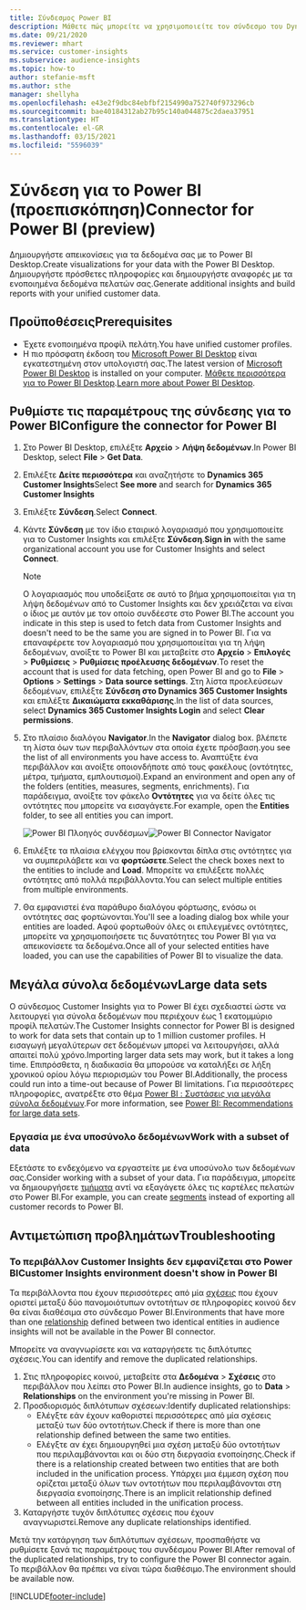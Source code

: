 ```yaml
---
title: Σύνδεσμος Power BI
description: Μάθετε πώς μπορείτε να χρησιμοποιείτε τον σύνδεσμο του Dynamics 365 Customer Insights στο Power BI.
ms.date: 09/21/2020
ms.reviewer: mhart
ms.service: customer-insights
ms.subservice: audience-insights
ms.topic: how-to
author: stefanie-msft
ms.author: sthe
manager: shellyha
ms.openlocfilehash: e43e2f9dbc84ebfbf2154990a752740f973296cb
ms.sourcegitcommit: bae40184312ab27b95c140a044875c2daea37951
ms.translationtype: HT
ms.contentlocale: el-GR
ms.lasthandoff: 03/15/2021
ms.locfileid: "5596039"
---
```

# <a name="connector-for-power-bi-preview"></a><span data-ttu-id="e8830-103">Σύνδεση για το Power BI (προεπισκόπηση)</span><span class="sxs-lookup"><span data-stu-id="e8830-103">Connector for Power BI (preview)</span></span>

<span data-ttu-id="e8830-104">Δημιουργήστε απεικονίσεις για τα δεδομένα σας με το Power BI Desktop.</span><span class="sxs-lookup"><span data-stu-id="e8830-104">Create visualizations for your data with the Power BI Desktop.</span></span> <span data-ttu-id="e8830-105">Δημιουργήστε πρόσθετες πληροφορίες και δημιουργήστε αναφορές με τα ενοποιημένα δεδομένα πελατών σας.</span><span class="sxs-lookup"><span data-stu-id="e8830-105">Generate additional insights and build reports with your unified customer data.</span></span>

## <a name="prerequisites"></a><span data-ttu-id="e8830-106">Προϋποθέσεις</span><span class="sxs-lookup"><span data-stu-id="e8830-106">Prerequisites</span></span>

- <span data-ttu-id="e8830-107">Έχετε ενοποιημένα προφίλ πελάτη.</span><span class="sxs-lookup"><span data-stu-id="e8830-107">You have unified customer profiles.</span></span>
- <span data-ttu-id="e8830-108">Η πιο πρόσφατη έκδοση του [Microsoft Power BI Desktop](https://powerbi.microsoft.com/desktop/) είναι εγκατεστημένη στον υπολογιστή σας.</span><span class="sxs-lookup"><span data-stu-id="e8830-108">The latest version of [Microsoft Power BI Desktop](https://powerbi.microsoft.com/desktop/) is installed on your computer.</span></span> <span data-ttu-id="e8830-109">[Μάθετε περισσότερα για το Power BI Desktop](/power-bi/desktop-what-is-desktop).</span><span class="sxs-lookup"><span data-stu-id="e8830-109">[Learn more about Power BI Desktop](/power-bi/desktop-what-is-desktop).</span></span>

## <a name="configure-the-connector-for-power-bi"></a><span data-ttu-id="e8830-110">Ρυθμίστε τις παραμέτρους της σύνδεσης για το Power BI</span><span class="sxs-lookup"><span data-stu-id="e8830-110">Configure the connector for Power BI</span></span>

1. <span data-ttu-id="e8830-111">Στο Power BI Desktop, επιλέξτε **Αρχείο** > **Λήψη δεδομένων**.</span><span class="sxs-lookup"><span data-stu-id="e8830-111">In Power BI Desktop, select **File** > **Get Data**.</span></span>

1. <span data-ttu-id="e8830-112">Επιλέξτε **Δείτε περισσότερα** και αναζητήστε το **Dynamics 365 Customer Insights**</span><span class="sxs-lookup"><span data-stu-id="e8830-112">Select **See more** and search for **Dynamics 365 Customer Insights**</span></span>

1. <span data-ttu-id="e8830-113">Επιλέξτε **Σύνδεση**.</span><span class="sxs-lookup"><span data-stu-id="e8830-113">Select **Connect**.</span></span>

1. <span data-ttu-id="e8830-114">Κάντε **Σύνδεση** με τον ίδιο εταιρικό λογαριασμό που χρησιμοποιείτε για το Customer Insights και επιλέξτε **Σύνδεση**.</span><span class="sxs-lookup"><span data-stu-id="e8830-114">**Sign in** with the same organizational account you use for Customer Insights and select **Connect**.</span></span>
   > [!NOTE]
   > <span data-ttu-id="e8830-115">Ο λογαριασμός που υποδείξατε σε αυτό το βήμα χρησιμοποιείται για τη λήψη δεδομένων από το Customer Insights και δεν χρειάζεται να είναι ο ίδιος με αυτόν με τον οποίο συνδέεστε στο Power BI.</span><span class="sxs-lookup"><span data-stu-id="e8830-115">The account you indicate in this step is used to fetch data from Customer Insights and doesn't need to be the same you are signed in to Power BI.</span></span> <span data-ttu-id="e8830-116">Για να επαναφέρετε τον λογαριασμό που χρησιμοποιείται για τη λήψη δεδομένων, ανοίξτε το Power BI και μεταβείτε στο **Αρχείο** > **Επιλογές** > **Ρυθμίσεις** > **Ρυθμίσεις προέλευσης δεδομένων**.</span><span class="sxs-lookup"><span data-stu-id="e8830-116">To reset the account that is used for data fetching, open Power BI and go to **File** > **Options** > **Settings** > **Data source settings**.</span></span> <span data-ttu-id="e8830-117">Στη λίστα προελεύσεων δεδομένων, επιλέξτε **Σύνδεση στο Dynamics 365 Customer Insights** και επιλέξτε **Δικαιώματα εκκαθάρισης**.</span><span class="sxs-lookup"><span data-stu-id="e8830-117">In the list of data sources, select **Dynamics 365 Customer Insights Login** and select **Clear permissions**.</span></span>  

1. <span data-ttu-id="e8830-118">Στο πλαίσιο διαλόγου **Navigator**.</span><span class="sxs-lookup"><span data-stu-id="e8830-118">In the **Navigator** dialog box.</span></span> <span data-ttu-id="e8830-119">βλέπετε τη λίστα όων των περιβαλλόντων στα οποία έχετε πρόσβαση.</span><span class="sxs-lookup"><span data-stu-id="e8830-119">you see the list of all environments you have access to.</span></span> <span data-ttu-id="e8830-120">Αναπτύξτε ένα περιβάλλον και ανοίξτε οποιονδήποτε από τους φακέλους (οντότητες, μέτρα, τμήματα, εμπλουτισμοί).</span><span class="sxs-lookup"><span data-stu-id="e8830-120">Expand an environment and open any of the folders (entities, measures, segments, enrichments).</span></span> <span data-ttu-id="e8830-121">Για παράδειγμα, ανοίξτε τον φάκελο **Οντότητες** για να δείτε όλες τις οντότητες που μπορείτε να εισαγάγετε.</span><span class="sxs-lookup"><span data-stu-id="e8830-121">For example, open the **Entities** folder, to see all entities you can import.</span></span>

   <span data-ttu-id="e8830-122">![Power BI Πλοηγός συνδέσμων](media/power-bi-navigator.png "Πλοηγός συνδέσμων Power BI")</span><span class="sxs-lookup"><span data-stu-id="e8830-122">![Power BI Connector Navigator](media/power-bi-navigator.png "Power BI Connector Navigator")</span></span>

1. <span data-ttu-id="e8830-123">Επιλέξτε τα πλαίσια ελέγχου που βρίσκονται δίπλα στις οντότητες για να συμπεριλάβετε και να **φορτώσετε**.</span><span class="sxs-lookup"><span data-stu-id="e8830-123">Select the check boxes next to the entities to include and **Load**.</span></span> <span data-ttu-id="e8830-124">Μπορείτε να επιλέξετε πολλές οντότητες από πολλά περιβάλλοντα.</span><span class="sxs-lookup"><span data-stu-id="e8830-124">You can select multiple entities from multiple environments.</span></span>

1. <span data-ttu-id="e8830-125">Θα εμφανιστεί ένα παράθυρο διαλόγου φόρτωσης, ενόσω οι οντότητες σας φορτώνονται.</span><span class="sxs-lookup"><span data-stu-id="e8830-125">You'll see a loading dialog box while your entities are loaded.</span></span> <span data-ttu-id="e8830-126">Αφού φορτωθούν όλες οι επιλεγμένες οντότητες, μπορείτε να χρησιμοποιήσετε τις δυνατότητες του Power BI για να απεικονίσετε τα δεδομένα.</span><span class="sxs-lookup"><span data-stu-id="e8830-126">Once all of your selected entities have loaded, you can use the capabilities of Power BI to visualize the data.</span></span>

## <a name="large-data-sets"></a><span data-ttu-id="e8830-127">Μεγάλα σύνολα δεδομένων</span><span class="sxs-lookup"><span data-stu-id="e8830-127">Large data sets</span></span>

<span data-ttu-id="e8830-128">Ο σύνδεσμος Customer Insights για το Power BI έχει σχεδιαστεί ώστε να λειτουργεί για σύνολα δεδομένων που περιέχουν έως 1 εκατομμύριο προφίλ πελατών.</span><span class="sxs-lookup"><span data-stu-id="e8830-128">The Customer Insights connector for Power BI is designed to work for data sets that contain up to 1 million customer profiles.</span></span> <span data-ttu-id="e8830-129">Η εισαγωγή μεγαλύτερων σετ δεδομένων μπορεί να λειτουργήσει, αλλά απαιτεί πολύ χρόνο.</span><span class="sxs-lookup"><span data-stu-id="e8830-129">Importing larger data sets may work, but it takes a long time.</span></span> <span data-ttu-id="e8830-130">Επιπρόσθετα, η διαδικασία θα μπορούσε να καταλήξει σε λήξη χρονικού ορίου λόγω περιορισμών του Power BI.</span><span class="sxs-lookup"><span data-stu-id="e8830-130">Additionally, the process could run into a time-out because of Power BI limitations.</span></span> <span data-ttu-id="e8830-131">Για περισσότερες πληροφορίες, ανατρέξτε στο θέμα [Power BI : Συστάσεις για μεγάλα σύνολα δεδομένων](/power-bi/admin/service-premium-what-is#large-datasets).</span><span class="sxs-lookup"><span data-stu-id="e8830-131">For more information, see [Power BI: Recommendations for large data sets](/power-bi/admin/service-premium-what-is#large-datasets).</span></span> 

### <a name="work-with-a-subset-of-data"></a><span data-ttu-id="e8830-132">Εργασία με ένα υποσύνολο δεδομένων</span><span class="sxs-lookup"><span data-stu-id="e8830-132">Work with a subset of data</span></span>

<span data-ttu-id="e8830-133">Εξετάστε το ενδεχόμενο να εργαστείτε με ένα υποσύνολο των δεδομένων σας.</span><span class="sxs-lookup"><span data-stu-id="e8830-133">Consider working with a subset of your data.</span></span> <span data-ttu-id="e8830-134">Για παράδειγμα, μπορείτε να δημιουργήσετε [τμήματα](segments.md) αντί να εξαγάγετε όλες τις καρτέλες πελατών στο Power BI.</span><span class="sxs-lookup"><span data-stu-id="e8830-134">For example, you can create [segments](segments.md) instead of exporting all customer records to Power BI.</span></span>

## <a name="troubleshooting"></a><span data-ttu-id="e8830-135">Αντιμετώπιση προβλημάτων</span><span class="sxs-lookup"><span data-stu-id="e8830-135">Troubleshooting</span></span>

### <a name="customer-insights-environment-doesnt-show-in-power-bi"></a><span data-ttu-id="e8830-136">Το περιβάλλον Customer Insights δεν εμφανίζεται στο Power BI</span><span class="sxs-lookup"><span data-stu-id="e8830-136">Customer Insights environment doesn't show in Power BI</span></span>

<span data-ttu-id="e8830-137">Τα περιβάλλοντα που έχουν περισσότερες από μία [σχέσεις](relationships.md) που έχουν οριστεί μεταξύ δύο πανομοιότυπων οντοτήτων σε πληροφορίες κοινού δεν θα είναι διαθέσιμα στο σύνδεσμο Power BI.</span><span class="sxs-lookup"><span data-stu-id="e8830-137">Environments that have more than one [relationship](relationships.md) defined between two identical entities in audience insights will not be available in the Power BI connector.</span></span>

<span data-ttu-id="e8830-138">Μπορείτε να αναγνωρίσετε και να καταργήσετε τις διπλότυπες σχέσεις.</span><span class="sxs-lookup"><span data-stu-id="e8830-138">You can identify and remove the duplicated relationships.</span></span>

1. <span data-ttu-id="e8830-139">Στις πληροφορίες κοινού, μεταβείτε στα **Δεδομένα** > **Σχέσεις** στο περιβάλλον που λείπει στο Power BI.</span><span class="sxs-lookup"><span data-stu-id="e8830-139">In audience insights, go to **Data** > **Relationships** on the environment you're missing in Power BI.</span></span>
2. <span data-ttu-id="e8830-140">Προσδιορισμός διπλότυπων σχέσεων:</span><span class="sxs-lookup"><span data-stu-id="e8830-140">Identify duplicated relationships:</span></span>
   - <span data-ttu-id="e8830-141">Ελέγξτε εάν έχουν καθοριστεί περισσότερες από μία σχέσεις μεταξύ των δύο οντοτήτων.</span><span class="sxs-lookup"><span data-stu-id="e8830-141">Check if there is more than one relationship defined between the same two entities.</span></span>
   - <span data-ttu-id="e8830-142">Ελέγξτε αν έχει δημιουργηθεί μια σχέση μεταξύ δύο οντοτήτων που περιλαμβάνονται και οι δύο στη διεργασία ενοποίησης.</span><span class="sxs-lookup"><span data-stu-id="e8830-142">Check if there is a relationship created between two entities that are both included in the unification process.</span></span> <span data-ttu-id="e8830-143">Υπάρχει μια έμμεση σχέση που ορίζεται μεταξύ όλων των οντοτήτων που περιλαμβάνονται στη διεργασία ενοποίησης.</span><span class="sxs-lookup"><span data-stu-id="e8830-143">There is an implicit relationship defined between all entities included in the unification process.</span></span>
3. <span data-ttu-id="e8830-144">Καταργήστε τυχόν διπλότυπες σχέσεις που έχουν αναγνωριστεί.</span><span class="sxs-lookup"><span data-stu-id="e8830-144">Remove any duplicate relationships identified.</span></span>

<span data-ttu-id="e8830-145">Μετά την κατάργηση των διπλότυπων σχέσεων, προσπαθήστε να ρυθμίσετε ξανά τις παραμέτρους του συνδέσμου Power BI.</span><span class="sxs-lookup"><span data-stu-id="e8830-145">After removal of the duplicated relationships, try to configure the Power BI connector again.</span></span> <span data-ttu-id="e8830-146">Το περιβάλλον θα πρέπει να είναι τώρα διαθέσιμο.</span><span class="sxs-lookup"><span data-stu-id="e8830-146">The environment should be available now.</span></span>

[!INCLUDE[footer-include](../includes/footer-banner.md)]